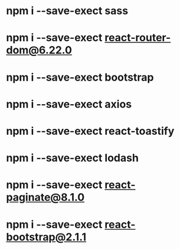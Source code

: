 # npm i --save-exect sass
# npm i --save-exect react-router-dom@6.22.0 
# npm i --save-exect bootstrap
# npm i --save-exect axios
# npm i --save-exect react-toastify
# npm i --save-exect lodash
# npm i --save-exect react-paginate@8.1.0
# npm i --save-exect react-bootstrap@2.1.1